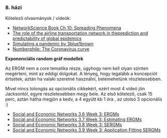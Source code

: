 ### 8. házi

Kötelező olvasmányok / videók:
- [NetworkScience Book Ch 10: Spreading Phenomena](http://networksciencebook.com/chapter/10)
- [The role of the airline transportation network in theprediction and predictability of global epidemics](https://www.pnas.org/content/pnas/103/7/2015.full.pdf)
- [Simulating a pandemic by 3blue1brown](https://www.youtube.com/watch?v=gxAaO2rsdIs)
- [Numberphile: The Coronavirus curve](https://www.youtube.com/watch?v=k6nLfCbAzgo)

**Exponenciális random gráf modellek**

Az ERGM nem a core tematika része, úgyhogy nem kell olyan szinten megérteni, mint az eddigi dolgokat. A lényeg, hogy legalább a koncepciót értsétek, aztán ha valaki szeretné használni, belemehetünk részletesebben.

Mivel nincs tolongás az opcionális cikkekért, ezért most 4 videó jön Jacksontól, egyre részletesebben megy bele. Az első kötelező, csak 15 perc, aztán hátha megjön a kedv, a 4 együtt kb 1 óra , az utolsó 3 opcionális :)

- [Social and Economic Networks 3.6 Week 3: ERGMs](https://www.youtube.com/watch?v=Ma2Bj33Qemc)
- [Social and Economic Networks 3.7 Week 3: Estimating ERGMs](https://www.youtube.com/watch?v=1a0H9vnJMZs)
- [Social and Economic Networks 3.8 Week 3: SERGMs](https://www.youtube.com/watch?v=UKW6SoimPqk)
- [Social and Economic Networks 3.9 Week 3: Application Fitting SERGMs](https://www.youtube.com/watch?v=Hg_qU4G1PdQ)